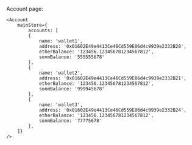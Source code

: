 Account page:

    <Account
        mainStore={
            accounts: [
            {
                name: 'wallet1',
                address: '0x01602E49e4413Ce46Cd559E86d4c9939e2332B28',
                etherBalance: '123456.123456781234567812',
                sonmBalance: '555555678'
            },
            {
                name: 'wallet2',
                address: '0x01602E49e4413Ce46Cd559E86d4c9939e2332B21',
                etherBalance: '123456.123456781234567812',
                sonmBalance: '999945678'
            },
            {
                name: 'wallet3',
                address: '0x01602E49e4413Ce46Cd559E86d4c9939e2332B24',
                etherBalance: '123456.123456781234567812',
                sonmBalance: '77775678'
            },
        ]}
    />